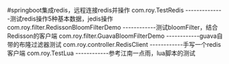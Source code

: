 #springboot集成redis，远程连接redis并操作 
com.roy.TestRedis   --------------测试redis操作5种基本数据，jedis操作
com.roy.filter.RedissonBloomFilterDemo ------------测试bloomFilter，结合Redisson的客户端
com.roy.filter.GuavaBloomFilterDemo    ------------guava自带的布隆过滤器测试
com.roy.controller.RedisClient         ------------手写一个redis客户端
com.roy.TestLua                        ------------参考江南一点雨，lua脚本的测试

